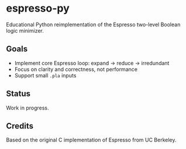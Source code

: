 # espresso-py

Educational Python reimplementation of the Espresso two-level Boolean logic minimizer.

## Goals
- Implement core Espresso loop: expand → reduce → irredundant
- Focus on clarity and correctness, not performance
- Support small `.pla` inputs

## Status
Work in progress.

## Credits
Based on the original C implementation of Espresso from UC Berkeley.
